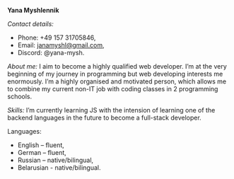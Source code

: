 **Yana Myshlennik**

_Contact details:_

- Phone: +49 157 31705846,
- Email: janamyshl@gmail.com,
- Discord: @yana-mysh.

_About me:_
I aim to become a highly qualified web developer. I’m at the very beginning of my journey in programming but web developing interests me enormously. I’m a highly organised and motivated person, which allows me to combine my current non-IT job with coding classes in 2 programming schools.

_Skills:_
I’m currently learning JS with the intension of learning one of the backend languages in the future to become a full-stack developer.

Languages:

- English – fluent,
- German – fluent,
- Russian – native/bilingual,
- Belarusian - native/bilingual.
